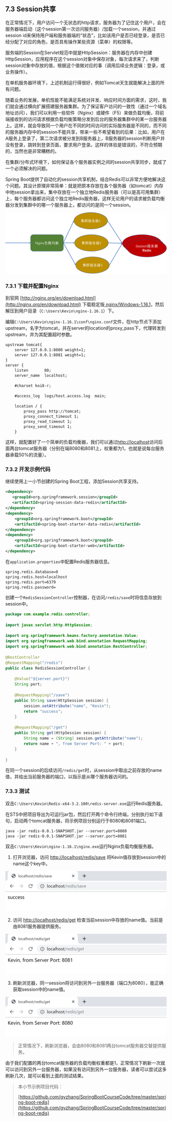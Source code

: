 ## 7.3 Session共享

在正常情况下，用户访问一个无状态的http请求，服务器为了记住这个用户，会在服务器端启动（这个session第一次访问服务器）/加载一个session，并通过session id来保持用户端和服务器端的“状态”，比如该用户是否已经登录，是否已经分配了对应的角色，是否具有操作某些资源（菜单）的权限等。

服务端的Session在Servlet规范中就是HttpSession：服务器在内存中创建HttpSession，应用程序在这个session对象中保存对象，每次请求来了，判断session对象中存放的值，根据这个值做对应的事（调用后续业务逻辑：登录，或业务操作）。

在单机服务器环境下，上述机制运行得很好，例如Tomcat天生就能解决上面的所有问题。

随着业务的发展，单机性能不能满足系统对并发、响应时间方面的需求，这时，我们就会通过横向扩展搭建服务器集群。为了保证客户访问的一致性（通过一个域名地址访问），我们可以利用一些软件（Nginx）或硬件（F5）来做负载均衡，将前端接收到的访问请求根据负载均衡策略分发到后台的服务器集群中的某一台服务器上。这样，就会导致同一个用户在不同的时间访问的实际服务器是不同的，而不同的服务器内存中的session不能共享，带来一些不希望看到的后果：比如，用户在A服务上登录了，第二次请求被分发到B服务器上，B服务器的session判断用户并没有登录，跳转到登录页面，要求用户登录。这样的体验是错误的，不符合预期的，当然也是非常糟糕的。

在集群/分布式环境下，如何保证各个服务器实例之间的session共享同步，就成了一个必须解决的问题。

Spring Boot提供了自动化的session共享机制，结合Redis可以非常方便地解决这个问题。其设计原理非常简单：就是把原本存放在各个服务器（如tomcat）内存中地session拿出来，集中存放在一个独立地Redis服务器（可以是高可用集群）上，每个服务器都访问这个独立地Redis服务器，这样无论用户的请求被负载均衡器分发到集群中的哪一个服务器上，都访问的是同一个session。

![image-20191129222206379](images/image-20191129222206379.png)

### 7.3.1 下载并配置Nginx

到官网 [http://nginx.org/en/download.html](http://nginx.org/en/download.html) 下载稳定版[ nginx/Windows-1.16.1](http://nginx.org/download/nginx-1.16.1.zip)，然后解压到用户目录（`C:\Users\Kevin\nginx-1.16.1`）下。

编辑`C:\Users\Kevin\nginx-1.16.1\conf\nginx.conf`文件，在http节点下添加upstream，名字为tomcat，并在server的location的proxy_pass下，代理转发到upstream，并为其配置超时参数。

```
upstream tomcat{
    server 127.0.0.1:8080 weight=1;
    server 127.0.0.1:8081 weight=1;
}
server {
    listen       80;
    server_name  localhost;

    #charset koi8-r;

    #access_log  logs/host.access.log  main;

    location / {
        proxy_pass http://tomcat;
		proxy_connect_timeout 1;
		proxy_read_timeout 1;
		proxy_send_timeout 1;
    }
```
这样，就配置好了一个简单的负载均衡器，我们可以通过[http://localhost](http://localhost)访问后面两台tomcat服务器（分别在端8080和8081上，权重都为1，也就是说每台服务器承载50%的流量）。

### 7.3.2 开发示例代码

继续使用上一小节创建的Spring Boot工程，添加Session共享支持。

```xml
<dependency>
   <groupId>org.springframework.session</groupId>
   <artifactId>spring-session-data-redis</artifactId>
</dependency>
<dependency>
    <groupId>org.springframework.boot</groupId>
    <artifactId>spring-boot-starter-data-redis</artifactId>
</dependency>
<dependency>
    <groupId>org.springframework.boot</groupId>
    <artifactId>spring-boot-starter-web</artifactId>
</dependency>
```

在`application.properties`中配置Redis服务器信息。

```properties
spring.redis.database=0
spring.redis.host=localhost
spring.redis.port=6379
spring.redis.password=
```

创建一个`RedisSessionController`控制器，在访问`/redis/save`时将信息存放到session中。

```java
package com.example.redis.controller;

import javax.servlet.http.HttpSession;

import org.springframework.beans.factory.annotation.Value;
import org.springframework.web.bind.annotation.RequestMapping;
import org.springframework.web.bind.annotation.RestController;

@RestController
@RequestMapping("/redis")
public class RedisSessionController {

	@Value("${server.port}")
	String port;
	
	@RequestMapping("/save")
	public String save(HttpSession session) {
		session.setAttribute("name", "Kevin");
		return "success";
	}

	@RequestMapping("/get")
	public String get(HttpSession session) {
		String name = (String) session.getAttribute("name");
		return name + ", from Server Port: " + port;
	}

}
```

在同一个session的后续访问`/redis/get`时，从session中取出之前存放的name值，并给出当前服务器的端口，以指示是从哪个服务器访问的。

### 7.3.3 测试

双击`C:\Users\Kevin\Redis-x64-3.2.100\redis-server.exe`运行Redis服务器。

在STS中把项目导出为可运行jar包，然后打开两个命令行终端，分别执行如下语句，启动两个tomcat服务器，将示例项目分别运行于8080和8081端口。

```
java -jar redis-0.0.1-SNAPSHOT.jar --server.port=8080
java -jar redis-0.0.1-SNAPSHOT.jar --server.port=8081
```

双击`C:\Users\Kevin\nginx-1.16.1\nginx.exe`运行Nginx负载均衡服务器。

1. 打开浏览器，访问 [http://localhost/redis/save](http://localhost/redis/save) 将Kevin值存放到session中的name这个key中。

![image-20191129221437232](images/image-20191129221437232.png)

2. 访问 [http://localhost/redis/get](http://localhost/redis/get) 检查当前session中存放的name值。当前是由8081服务器提供服务。

![image-20191129221624064](images/image-20191129221624064.png)

3. 刷新浏览器，同一session将访问到另外一台服务器（端口为8080），能正确获取session中的name值。

![image-20191129221658501](images/image-20191129221658501.png)

> 正常情况下，刷新浏览器，会由8080和8081两台tomcat服务器交替提供服务。

由于我们配置的两台tomcat服务器的负载均衡权重都是1，正常情况下刷新一次就可以访问到另外一台服务器，如果没有访问到另外一台服务器，读者可以尝试这多刷新几次，就可以看到上面的测试结果。

> 本小节示例项目代码：
>
> [https://github.com/gyzhang/SpringBootCourseCode/tree/master/spring-boot-redis](https://github.com/gyzhang/SpringBootCourseCode/tree/master/spring-boot-redis)